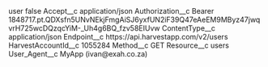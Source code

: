 <?xml version="1.0" encoding="UTF-8"?>
<CustomMetadata xmlns="http://soap.sforce.com/2006/04/metadata" xmlns:xsi="http://www.w3.org/2001/XMLSchema-instance" xmlns:xsd="http://www.w3.org/2001/XMLSchema">
    <label>user</label>
    <protected>false</protected>
    <values>
        <field>Accept__c</field>
        <value xsi:type="xsd:string">application/json</value>
    </values>
    <values>
        <field>Authorization__c</field>
        <value xsi:type="xsd:string">Bearer 1848717.pt.QDXsfn5UNvNEkjFmgAiSJ6yxfUN2iF39Q47eAeEM9MByz47jwqvrH725wcDQzqcYiM-_Uh4g6BQ_fzv58EIUvw</value>
    </values>
    <values>
        <field>ContentType__c</field>
        <value xsi:type="xsd:string">application/json</value>
    </values>
    <values>
        <field>Endpoint__c</field>
        <value xsi:type="xsd:string">https://api.harvestapp.com/v2/users</value>
    </values>
    <values>
        <field>HarvestAccountId__c</field>
        <value xsi:type="xsd:string">1055284</value>
    </values>
    <values>
        <field>Method__c</field>
        <value xsi:type="xsd:string">GET</value>
    </values>
    <values>
        <field>Resource__c</field>
        <value xsi:type="xsd:string">users</value>
    </values>
    <values>
        <field>User_Agent__c</field>
        <value xsi:type="xsd:string">MyApp (ivan@exah.co.za)</value>
    </values>
</CustomMetadata>
